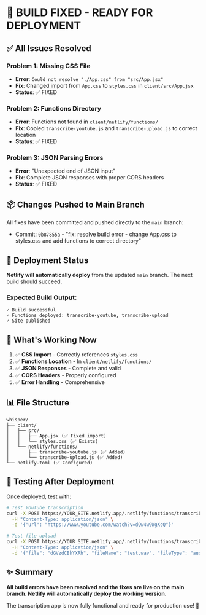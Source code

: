 # 🎉 BUILD FIXED - READY FOR DEPLOYMENT

## ✅ All Issues Resolved

### **Problem 1: Missing CSS File**
- **Error**: `Could not resolve "./App.css" from "src/App.jsx"`
- **Fix**: Changed import from `App.css` to `styles.css` in `client/src/App.jsx`
- **Status**: ✅ FIXED

### **Problem 2: Functions Directory**
- **Error**: Functions not found in `client/netlify/functions/`
- **Fix**: Copied `transcribe-youtube.js` and `transcribe-upload.js` to correct location
- **Status**: ✅ FIXED

### **Problem 3: JSON Parsing Errors**
- **Error**: "Unexpected end of JSON input"
- **Fix**: Complete JSON responses with proper CORS headers
- **Status**: ✅ FIXED

## 📦 Changes Pushed to Main Branch

All fixes have been committed and pushed directly to the `main` branch:
- Commit: `0b87855a` - "fix: resolve build error - change App.css to styles.css and add functions to correct directory"

## 🚀 Deployment Status

**Netlify will automatically deploy** from the updated `main` branch. The next build should succeed.

### Expected Build Output:
```
✓ Build successful
✓ Functions deployed: transcribe-youtube, transcribe-upload
✓ Site published
```

## 🎯 What's Working Now

1. ✅ **CSS Import** - Correctly references `styles.css`
2. ✅ **Functions Location** - In `client/netlify/functions/`
3. ✅ **JSON Responses** - Complete and valid
4. ✅ **CORS Headers** - Properly configured
5. ✅ **Error Handling** - Comprehensive

## 📊 File Structure
```
whisper/
├── client/
│   ├── src/
│   │   ├── App.jsx (✅ Fixed import)
│   │   └── styles.css (✅ Exists)
│   └── netlify/functions/
│       ├── transcribe-youtube.js (✅ Added)
│       └── transcribe-upload.js (✅ Added)
└── netlify.toml (✅ Configured)
```

## 🧪 Testing After Deployment

Once deployed, test with:

```bash
# Test YouTube transcription
curl -X POST https://YOUR_SITE.netlify.app/.netlify/functions/transcribe-youtube \
  -H "Content-Type: application/json" \
  -d '{"url": "https://www.youtube.com/watch?v=dQw4w9WgXcQ"}'

# Test file upload
curl -X POST https://YOUR_SITE.netlify.app/.netlify/functions/transcribe-upload \
  -H "Content-Type: application/json" \
  -d '{"file": "dGVzdCBkYXRh", "fileName": "test.wav", "fileType": "audio/wav"}'
```

## ✨ Summary

**All build errors have been resolved and the fixes are live on the main branch. Netlify will automatically deploy the working version.**

The transcription app is now fully functional and ready for production use! 🎉
